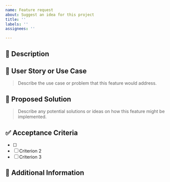 ```yaml
---
name: Feature request
about: Suggest an idea for this project
title: ''
labels: ''
assignees: ''

---
```


## 🚀  Description


## 🧩 User Story or Use Case
> Describe the use case or problem that this feature would address.

## 🎯 Proposed Solution
> Describe any potential solutions or ideas on how this feature might be implemented.

## ✅ Acceptance Criteria 

- [ ] 
- [ ] Criterion 2
- [ ] Criterion 3

## 📄 Additional Information
